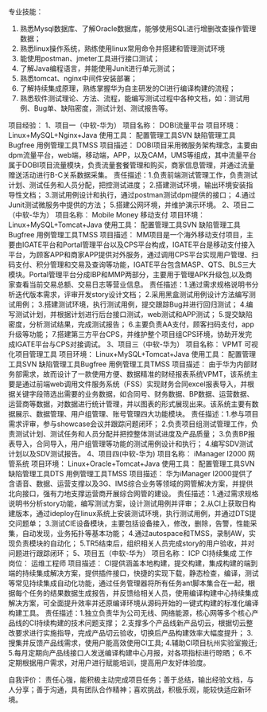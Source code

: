 专业技能：
1.	熟悉Mysql数据库、了解Oracle数据库，能够使用SQL进行增删改查操作管理数据；
2.	熟悉linux操作系统，熟练使用linux常用命令并搭建和管理测试环境
3.	能使用postman、jmeter工具进行接口测试；
4.	了解Java编程语言，并能使用Junit进行单元测试；
5.	熟悉tomcat、nginx中间件安装部署；
6.	了解持续集成原理，熟练掌握华为自主研发的CI进行编译构建的流程；
7.	熟悉软件测试理论、方法、流程，能编写测试过程中各种文档，如：测试用例、Bug单、缺陷密度，测试计划、测试报告等。

项目经验：
1、项目一（中软-华为）
项目名称： DOBI流量平台
项目环境： Linux+MySQL+Nginx+Java
使用工具： 配置管理工具SVN
           缺陷管理工具Bugfree
           用例管理工具TMSS
项目描述： DOBI项目采用微服务架构理念，主要由dpm流量平台，web端，移动端，APP，以及CAM，UMS等组成，其中流量平台属于DOBI项目流量模块，负责流量套餐管理和购买，商家信息管理，并通过流量赠送活动进行B-C关系数据采集。 
责任描述：1.负责前端测试管理工作，负责测试计划、测试任务和人员分配，把控测试进度；
          2.搭建测试环境，输出环境安装指导性文档；
          3.测试用例设计和执行，通过postman测试dpm提供的接口；
          4.通过Junit测试微服务中提供的方法；
          5.搭建公网环境，并维护演示环境。
2、项目二（中软-华为）
项目名称： Mobile Money 移动支付
项目环境： Linux+MySQL+Tomcat+Java
使用工具： 配置管理工具SVN
           缺陷管理工具Bugfree
           用例管理工具TMSS
项目描述： MM项目是一个海外移动支付项目，主要由IGATE平台和Portal管理平台以及CPS平台构成，IGATE平台是移动支付接入平台，为顾客APP和商家APP提供对外服务，通过调用CPS平台实现用户管理、扫码支付、积分管理和交易及查询等功能，IGATE平台包含MASP、QTS、BLS三大模块。Portal管理平台分成IBP和MMP两部分，主要用于管理APK升级包,以及商家查看当前交易总额、交易日志等营业信息。
责任描述：1.通过需求规格说明书分析迭代版本需求，评审开发story设计文档；
          2.采用黑盒测试用例设计方法编写测试用例；
          3.搭建测试环境，执行测试用例，提交跟踪Bug并进行回归测试；
4.编写测试计划，并根据计划进行后台接口测试，web测试和APP测试；
5.提交缺陷密度，分析测试结果，完成测试报告；
6.主要负责AA支付，顾客扫码支付，app升级等功能；
          7.搭建第三方平台CPS，并维护整个项目组CPS环境，协助开发完成IGATE平台与CPS对接调试。
3、项目三（中软-华为）
项目名称： VPMT 可视化项目管理工具
项目环境： Linux+MySQL+Tomcat+Java
使用工具： 配置管理工具SVN
           缺陷管理工具Bugfree
           用例管理工具TMSS
项目描述： 由于华为内部财务部需求，故而设计了一款使用方便、数据精准的财经报表系统VPMT，该系统主要是通过前端web调用文件服务系统（FSS）实现财务合同excel报表导入，并根据关键字段筛选出需要的业务数据，如合同号、财务数据、BP数据、运营数据、运营商等数据，对数据进行统计管理，并以图表的形式展现出来。该系统主要有数据展示、数据管理、用户组管理、账号管理四大功能模块。
责任描述：1.参与项目需求评审，参与showcase会议并跟踪问题闭环；
2.负责项目组测试管理工作，负责测试计划、测试任务和人员分配并把控整体测试进度及产品质量；
          3.负责BP报表导入，合同导入，用户组管理等功能的测试用例设计和执行；
          4.编写SDV测试计划以及SDV测试报告。                                                                                             4、项目四(中软-华为)
项目名称： iManager I2000 网管系统
项目环境： Linux+Oracle+Tomcat+Java
使用工具： 配置管理工具SVN
           缺陷管理工具DTS
           用例管理工具TMSS
项目描述： 华为iManager I2000提供了含语音、数据、运营支撑以及3G、IMS综合业务等领域的网管解决方案，并提供北向接口，强有力地支撑运营商开展综合网管的建设。
责任描述：1.通过需求规格说明书分析story功能，编写测试方案，设计测试用例并评审；
          2.从CI上获取日构建版本，通过ideploy在linux系统上安装测试环境，执行测试用例，并通过DTS提交问题单；
          3.测试CIE设备模块，主要包括设备接入，修改，删除，告警，性能采集，自动发现，业务拓扑等基本功能；
          4.通过autospace和TMSS，录制AW，实现负责模块的自动化；
         5.TR5结束后，组织相关人员完成story的用户验收，并对问题进行跟踪闭环；
5、项目五（中软-华为）
项目名称： ICP CI持续集成
工作岗位： 运维工程师
项目描述： CI提供涵盖本地构建，提交构建，集成构建的端到端的持续集成解决方案，提供插件接口，快捷的实现下载，静态检查，编译，测试等常见持续集成自动化功能，通过任务管理器将所有任务ant脚本集合在一起，根据每个任务的结果数据生成报告，并反馈给相关人员，使用编译构建中心持续集成解决方案，可全面提升效率并还原编译环境从源码开始的一键式构建的标准化编译构建工具。
责任描述：1.独立负责华为公司无线、网络能源，核心网等多个核心产品线的CI持续构建的技术问题支撑；
          2.支撑多个产品线新产品切云，根据切云整改要求进行实施指导，完成产品切云验收，切换后产品构建效率大幅度提升；
3.搜集并反馈产品线需求，使用户能高效使用CI工具;
4.辅助CI项目杭州实验室搬迁;
5.每月定期向产品线接口人发送编译构建中心月报，对各项指标进行晾晒；
6.不定期根据用户需求，对用户进行赋能培训，提高用户友好体验度。


自我评价：
责任心强，能积极主动完成项目任务；善于总结，输出经验文档，与人分享；善于沟通，具有团队合作精神；喜欢挑战，积极乐观，能较快适应新环境。
